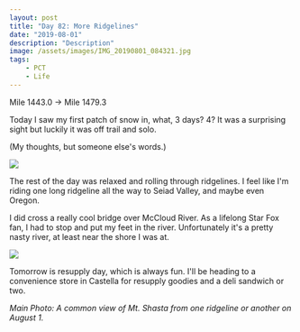 ```yaml
---
layout: post
title: "Day 82: More Ridgelines"
date: "2019-08-01"
description: "Description"
image: /assets/images/IMG_20190801_084321.jpg
tags:
    - PCT
    - Life
---
```

Mile 1443.0 -> Mile 1479.3

Today I saw my first patch of snow in, what, 3 days? 4? It was a surprising sight but luckily it was off trail and solo.

(My thoughts, but someone else's words.)

![](/assets/images/IMG_20190801_091153.jpg)

The rest of the day was relaxed and rolling through ridgelines. I feel like I'm riding one long ridgeline all the way to Seiad Valley, and maybe even Oregon.

I did cross a really cool bridge over McCloud River. As a lifelong Star Fox fan, I had to stop and put my feet in the river. Unfortunately it's a pretty nasty river, at least near the shore I was at.

![](/assets/images/IMG_20190801_162902.jpg)

Tomorrow is resupply day, which is always fun. I'll be heading to a convenience store in Castella for resupply goodies and a deli sandwich or two.

*Main Photo: A common view of Mt. Shasta from one ridgeline or another on August 1.*
